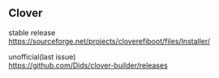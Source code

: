 ## Clover

stable release  
https://sourceforge.net/projects/cloverefiboot/files/Installer/

unofficial(last issue)  
https://github.com/Dids/clover-builder/releases
